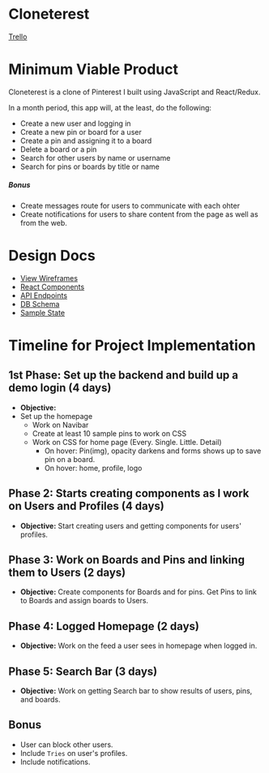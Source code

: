 # Cloneterest

[Trello][trello]

[trello]: https://trello.com/b/kT5NBvZJ/soloproject

# Minimum Viable Product

Cloneterest is a clone of Pinterest I built using JavaScript and React/Redux.

In a month period, this app will, at the least, do the following:

- Create a new user and logging in
- Create a new pin or board for a user
- Create a pin and assigning it to a board
- Delete a board or a pin
- Search for other users by name or username
- Search for pins or boards by title or name

##### Bonus

- Create messages route for users to communicate with each ohter
- Create notifications for users to share content from the page as well as from the web.

# Design Docs

- [View Wireframes](./wireframes)
- [React Components](./react_component_structure.md)
- [API Endpoints](./api_endpoints.md)
- [DB Schema](./schema.md)
- [Sample State](./sample_state.md)

# Timeline for Project Implementation

## 1st Phase: Set up the backend and build up a demo login (4 days)

- **Objective:**
- Set up the homepage
  - Work on Navibar
  - Create at least 10 sample pins to work on CSS
  - Work on CSS for home page (Every. Single. Little. Detail)
    - On hover: Pin(img), opacity darkens and forms shows up to save pin on a board.
    - On hover: home, profile, logo

## Phase 2: Starts creating components as I work on Users and Profiles (4 days)

- **Objective:** Start creating users and getting components for users' profiles.

## Phase 3: Work on Boards and Pins and linking them to Users (2 days)

- **Objective:** Create components for Boards and for pins. Get Pins to link to Boards and assign boards to Users.

## Phase 4: Logged Homepage (2 days)

- **Objective:** Work on the feed a user sees in homepage when logged in.

## Phase 5: Search Bar (3 days)

- **Objective:** Work on getting Search bar to show results of users, pins, and boards.

## Bonus

- User can block other users.
- Include `Tries` on user's profiles.
- Include notifications.
